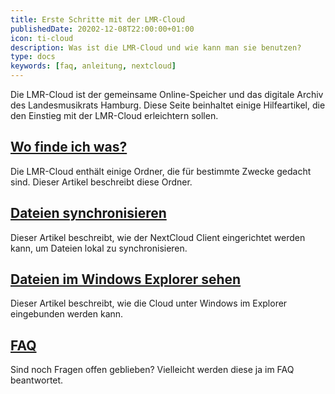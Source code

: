 ```yaml
---
title: Erste Schritte mit der LMR-Cloud
publishedDate: 20202-12-08T22:00:00+01:00
icon: ti-cloud
description: Was ist die LMR-Cloud und wie kann man sie benutzen?
type: docs
keywords: [faq, anleitung, nextcloud]
---
```


Die LMR-Cloud ist der gemeinsame Online-Speicher und das digitale Archiv des Landesmusikrats Hamburg. Diese Seite beinhaltet einige Hilfeartikel, die den Einstieg mit der LMR-Cloud erleichtern sollen.

## [Wo finde ich was?](/first-steps/where-is-what)
Die LMR-Cloud enthält einige Ordner, die für bestimmte Zwecke gedacht sind. Dieser Artikel beschreibt diese Ordner.

## [Dateien synchronisieren](/setup-nextcloud-client)
Dieser Artikel beschreibt, wie der NextCloud Client eingerichtet werden kann, um Dateien lokal zu synchronisieren.

## [Dateien im Windows Explorer sehen](/map-network-drive)
Dieser Artikel beschreibt, wie die Cloud unter Windows im Explorer eingebunden werden kann.

## [FAQ](/first-steps/faq)
Sind noch Fragen offen geblieben? Vielleicht werden diese ja im FAQ beantwortet.